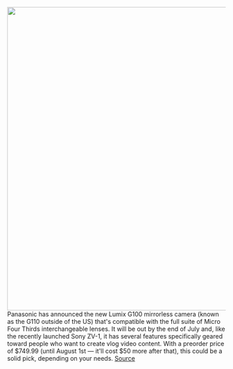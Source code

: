 <img src='https://cdn.vox-cdn.com/thumbor/M2tRizgGumSiUu9zUpFEi1tqzDI=/0x0:4992x3328/1200x800/filters:focal(1489x874:2287x1672)/cdn.vox-cdn.com/uploads/chorus_image/image/66974386/lumixg100tripod.0.jpg' width='700px' /><br/>
Panasonic has announced the new Lumix G100 mirrorless camera (known as the G110 outside of the US) that's compatible with the full suite of Micro Four Thirds interchangeable lenses. It will be out by the end of July and, like the recently launched Sony ZV-1, it has several features specifically geared toward people who want to create vlog video content. With a preorder price of $749.99 (until August 1st — it'll cost $50 more after that), this could be a solid pick, depending on your needs.
<a href='https://www.theverge.com/2020/6/24/21300638/panasonic-lumix-g100-g110-vlogger-camera-mirrorless-micro-four-thirds-sony-zv1'> Source <a/>